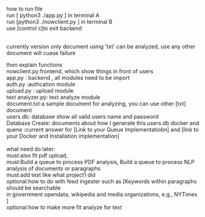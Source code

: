 how to run file <br>
run [ python3 ./app.py ] in terminal A <br>
run [python3 ./nowclient.py ] in terminal B <br>
use [control c]to exit backend<br><br>

currently version only document using 'txt' can be analyzed, use any other document will cuase failure<br>

then explain functions <br>
nowclient.py:frontend, which show things in front of users <br>
app.py : backend , all modules need to be import<br>
auth.py :authcation module<br>
upload.py : upload module<br>
text analyzer.py: text analyze module<br>
document.txt:a sample document for analyzing, you can use other [txt] document <br>
users.db: database show all valid users name and password <br>
Database Create: documents about how I generate this users.db
docker and quene :current answer for [Link to your Queue Implementatiobn] and [link to your Docker and Installation implementation]<br><br>
what need do later:<br>
must:also fit pdf upload,<br>
must:Build a queue to process PDF analysis, Build a queue to process NLP analysis of documents or paragraphs<br>
must:add test like what project1 did<br>
optional:how to do with feed ingester such as [Keywords within paragraphs should be searchable<br>
in government opendata, wikipedia and media organizations, e.g., NYTimes ]<br>
optional:how to make more fit analyze for text<br>


